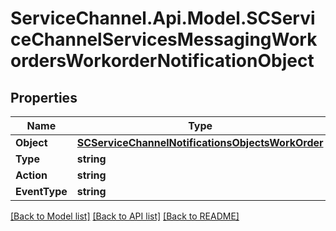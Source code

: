 # ServiceChannel.Api.Model.SCServiceChannelServicesMessagingWorkordersWorkorderNotificationObject

## Properties

Name | Type | Description | Notes
------------ | ------------- | ------------- | -------------
**Object** | [**SCServiceChannelNotificationsObjectsWorkOrder**](SCServiceChannelNotificationsObjectsWorkOrder.md) |  | [optional] 
**Type** | **string** |  | [optional] 
**Action** | **string** |  | [optional] 
**EventType** | **string** |  | [optional] 

[[Back to Model list]](../README.md#documentation-for-models) [[Back to API list]](../README.md#documentation-for-api-endpoints) [[Back to README]](../README.md)

